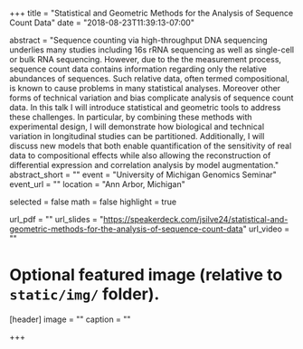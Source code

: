 +++
title = "Statistical and Geometric Methods for the Analysis of Sequence Count Data"
date = "2018-08-23T11:39:13-07:00"

abstract = "Sequence counting via high-throughput DNA sequencing underlies many studies including 16s rRNA sequencing as well as single-cell or bulk RNA sequencing. However, due to the the measurement process, sequence count data contains information regarding only the relative abundances of sequences.  Such relative data, often termed compositional, is known to cause problems in many statistical analyses. Moreover other forms of technical variation and bias complicate analysis of sequence count data. In this talk I will introduce statistical and geometric tools to address these challenges. In particular, by combining these methods with experimental design, I will demonstrate how biological and technical variation in longitudinal studies can be partitioned. Additionally, I will discuss new models that both enable quantification of the sensitivity of real data to compositional effects while also allowing the reconstruction of differential expression and correlation analysis by model augmentation."
abstract_short = ""
event = "University of Michigan Genomics Seminar"
event_url = ""
location = "Ann Arbor, Michigan"

selected = false
math = false
highlight = true

url_pdf = ""
url_slides = "https://speakerdeck.com/jsilve24/statistical-and-geometric-methods-for-the-analysis-of-sequence-count-data"
url_video = ""

# Optional featured image (relative to `static/img/` folder).
[header]
image = ""
caption = ""

+++
